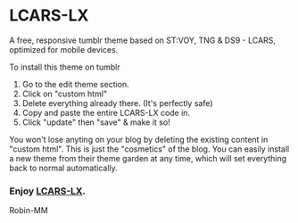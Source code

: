 # LCARS-LX

A free, responsive tumblr theme based on ST:VOY, TNG &amp; DS9 - LCARS, optimized for mobile devices.

To install this theme on tumblr

1. Go to the edit theme section.
2. Click on "custom html" 
3. Delete everything already there. (It's perfectly safe)
4. Copy and paste the entire LCARS-LX code in.
5. Click "update" then "save" & make it so!

You won't lose anyting on your blog by deleting the existing content in "custom html".
This is just the "cosmetics" of the blog.
You can easily install a new theme from their theme garden at any time, which will set everything back to normal automatically.

### Enjoy [LCARS-LX](https://lcars-lx.tumblr.com).

Robin-MM
